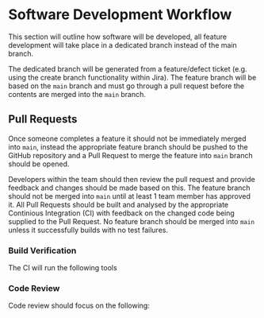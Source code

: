 # Software Development Workflow

This section will outline how software will be developed, all feature development will take place in a dedicated branch instead of the main branch.

The dedicated branch will be generated from a feature/defect ticket (e.g. using the create branch functionality within Jira). The feature branch will be based on the ```main``` branch and must go through a pull request before the contents are merged into the ```main``` branch.

## Pull Requests

Once someone completes a feature it should not be immediately merged into ```main```, instead the appropriate feature branch should be pushed to the GitHub repository and a Pull Request to merge the feature into ```main``` branch should be opened.

Developers within the team should then review the pull request and provide feedback and changes should be made based on this. The feature branch should not be merged into ```main``` until at least 1 team member has approved it. All Pull Requests should be built and analysed by the appropriate Continious Integration (CI) with feedback on the changed code being supplied to the Pull Request. No feature branch should be merged into ```main``` unless it successfully builds with no test failures.

### Build Verification

The CI will run the following tools



### Code Review

Code review should focus on the following: